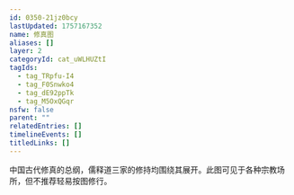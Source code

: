 ```yaml
---
id: 0350-21jz0bcy
lastUpdated: 1757167352
name: 修真图
aliases: []
layer: 2
categoryId: cat_uWLHUZtI
tagIds:
  - tag_TRpfu-I4
  - tag_F0Snwko4
  - tag_dE92ppTk
  - tag_M5OxQGqr
nsfw: false
parent: ""
relatedEntries: []
timelineEvents: []
titledLinks: []
---
```


中国古代修真的总纲，儒释道三家的修持均围绕其展开。此图可见于各种宗教场所，但不推荐轻易按图修行。